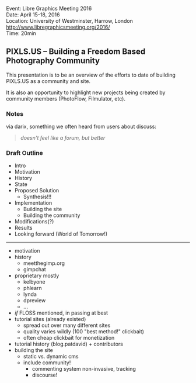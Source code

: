 Event: Libre Graphics Meeting 2016  
Date: April 15-18, 2016  
Location: University of Westminster, Harrow, London  
http://www.libregraphicsmeeting.org/2016/  
Time: 20min


## PIXLS.US – Building a Freedom Based Photography Community

This presentation is to be an overview of the efforts to date of building PIXLS.US as a community and site.

It is also an opportunity to highlight new projects being created by community members (PhotoFlow, Filmulator, etc).


### Notes

via darix, something we often heard from users about discuss:

> _doesn't feel like a forum, but better_

### Draft Outline

* Intro  
* Motivation  
* History  
* State  
* Proposed Solution  
    * Synthesis!!!
* Implementation  
    * Building the site  
    * Building the community  
* Modifications(?)  
* Results  
* Looking forward (World of Tomorrow!)  


------

* motivation
* history
    * meetthegimp.org
    * gimpchat
* proprietary mostly
    * kelbyone 
    * phlearn 
    * lynda 
    * dpreview 
    * ...
* _if_ FLOSS mentioned, in passing at best
* tutorial sites (already existed)
    * spread out over many different sites
    * quality varies wildly (100 "best method!" clickbait)
    * often cheap clickbait for monetization
* tutorial history (blog.patdavid) + contributors
* building the site
    * static vs. dynamic cms 
    * include community!
        * commenting system non-invasive, tracking
        * discourse! 
